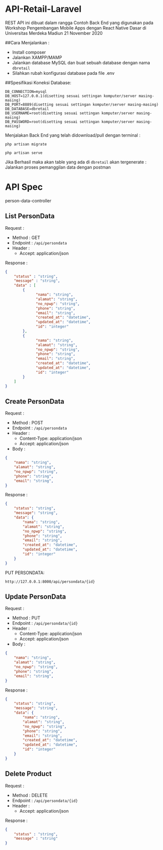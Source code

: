 # API-Retail-Laravel

REST API ini dibuat dalam rangga Contoh Back End yang digunakan pada Workshop Pengembangan Mobile Apps dengan React Native Dasar di Universitas Merdeka Madiun 21 November 2020 

##Cara Menjalankan : 

* Install composer
* Jalankan XAMPP/MAMP
* Jalankan database MySQL dan buat sebuah database dengan nama `dbretail`
* Silahkan rubah konfigurasi database pada file .env

##Spesifikasi Koneksi Database:
```.env
DB_CONNECTION=mysql
DB_HOST=127.0.0.1(disetting sesuai settingan komputer/server masing-masing)
DB_PORT=8889(disetting sesuai settingan komputer/server masing-masing)
DB_DATABASE=dbretail
DB_USERNAME=root(disetting sesuai settingan komputer/server masing-masing)
DB_PASSWORD=root(disetting sesuai settingan komputer/server masing-masing)
```

Menjalakan Back End yang telah didownload/pull dengan terminal :

```tahap 1
php artisan migrate
```

```tahap 2
php artisan serve
```

Jika Berhasil maka akan table yang ada di `dbretail` akan tergenerate :
Jalankan proses pemanggilan data dengan postman 

# API Spec
person-data-controller

## List PersonData

Request :
- Method : GET
- Endpoint : `/api/persondata`
- Header :
    - Accept: application/json

Response :

```json 
{
    "status" : "string",
    "message" : "string",
    "data" : [
        {
              "nama": "string",
              "alamat": "string",
              "no_npwp": "string",
              "phone": "string",
              "email": "string",
              "created_at": "datetime",
              "updated_at": "datetime",
              "id": "integer"
        },
        {
              "nama": "string",
              "alamat": "string",
              "no_npwp": "string",
              "phone": "string",
              "email": "string",
              "created_at": "datetime",
              "updated_at": "datetime",
              "id": "integer"
        }
    ]
}
```

## Create PersonData

Request :
- Method : POST
- Endpoint : `/api/persondata`
- Header :
    - Content-Type: application/json
    - Accept: application/json
- Body :

```json 
{
    "nama": "string",
    "alamat": "string",
    "no_npwp": "string",
    "phone": "string",
    "email": "string",
}
```

Response :

```json 
{
    "status": "string",
    "message": "string",
    "data": {
        "nama": "string",
        "alamat": "string",
        "no_npwp": "string",
        "phone": "string",
        "email": "string",
        "created_at": "datetime",
        "updated_at": "datetime",
        "id": "integer"
    }
}
```

PUT PERSONDATA:
```
http://127.0.0.1:8000/api/persondata/{id}
```

## Update PersonData

Request :
- Method : PUT
- Endpoint : `/api/persondata/{id}`
- Header :
    - Content-Type: application/json
    - Accept: application/json
- Body :

```json 
{
    "nama": "string",
    "alamat": "string",
    "no_npwp": "string",
    "phone": "string",
    "email": "string",
}
```

Response :

```json 
{
    "status": "string",
    "message": "string",
    "data": {
        "nama": "string",
        "alamat": "string",
        "no_npwp": "string",
        "phone": "string",
        "email": "string",
        "created_at": "datetime",
        "updated_at": "datetime",
        "id": "integer"
    }
}
```

## Delete Product

Request :
- Method : DELETE
- Endpoint : `/api/persondata/{id}`
- Header :
    - Accept: application/json

Response :

```json 
{
    "status" : "string",
    "message" : "string"
}
```
